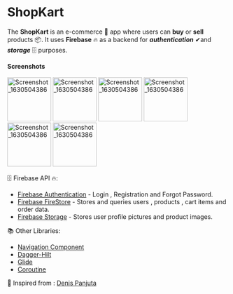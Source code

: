 # ShopKart
The **ShopKart** is an e-commerce 🛒 app where users can **buy** or **sell** products 📦. It uses **Firebase** 🔥  as a backend for **_authentication_** ✔and **_storage_** 🗄 purposes.

**Screenshots**
<br>
<br>
<img src="https://user-images.githubusercontent.com/86999890/143588103-1500aada-3fcb-476b-9982-22ef27d3f4bd.jpeg" alt="Screenshot_1630504386" width="100"/>
<img src="https://user-images.githubusercontent.com/86999890/143588091-4afae5cb-4a9b-41f7-bac2-0556a96839c9.jpeg" alt="Screenshot_1630504386" width="100"/>
<img src="https://user-images.githubusercontent.com/86999890/143588096-114aea34-53ac-4c27-b05f-0ff5019a965c.jpeg" alt="Screenshot_1630504386" width="100"/>
<img src="https://user-images.githubusercontent.com/86999890/143588098-93667aeb-ba19-490e-a334-73f526c02bde.jpeg" alt="Screenshot_1630504386" width="100"/>
<img src="https://user-images.githubusercontent.com/86999890/143588099-a8177714-203c-446d-acc9-fe7a793859bf.jpeg" alt="Screenshot_1630504386" width="100"/>
<img src="https://user-images.githubusercontent.com/86999890/143588101-0383032b-4845-4ee6-9b7d-d4fae80b8085.jpeg" alt="Screenshot_1630504386" width="100"/>

🗄 Firebase API 🔥:
* [Firebase Authentication](https://firebase.google.com/docs/auth) - Login , Registration and Forgot Password.
* [Firebase FireStore](https://firebase.google.com/docs/firestore) - Stores and queries users , products , cart items and order data.
* [Firebase Storage](https://firebase.google.com/docs/storage) - Stores user profile pictures and product images.

📚 Other Libraries:
* [Navigation Component](https://developer.android.com/guide/navigation/navigation-getting-started)
* [Dagger-Hilt](https://developer.android.com/training/dependency-injection/hilt-android) 
* [Glide](https://github.com/bumptech/glide)
* [Coroutine](https://developer.android.com/topic/libraries/architecture/coroutines)

💪 Inspired from : [Denis Panjuta](https://www.udemy.com/course/android-firebase-firestore-masterclass-build-a-shop-app/)
